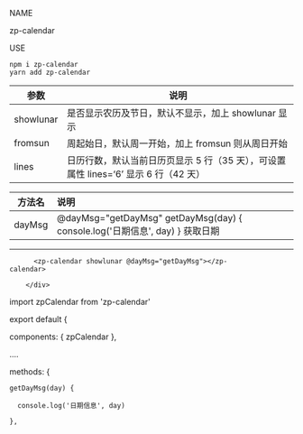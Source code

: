 NAME

zp-calendar

USE

```
npm i zp-calendar
yarn add zp-calendar
```

| 参数      | 说明                                                                                 |
| --------- | ------------------------------------------------------------------------------------ |
| showlunar | 是否显示农历及节日，默认不显示，加上 showlunar 显示                                  |
| fromsun   | 周起始日，默认周一开始，加上 fromsun 则从周日开始                                    |
| lines     | 日历行数，默认当前日历页显示 5 行（35 天），可设置 属性 lines=‘6’ 显示 6 行（42 天） |

| 方法名 | 说明                                                         |
| ------ | :----------------------------------------------------------- |
| dayMsg | @dayMsg="getDayMsg"         getDayMsg(day) { console.log('日期信息', day)  }       获取日期 |

---------
 <div class="zbox" style="width: 450px; height: 400px">
 
          <zp-calendar showlunar @dayMsg="getDayMsg"></zp-calendar>
 
        </div>


import zpCalendar from 'zp-calendar'

export default {

  components: { zpCalendar },
  
  ....
  
   methods: {
   
   
    getDayMsg(day) {
    
      console.log('日期信息', day)
      
    },
    
